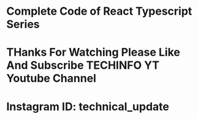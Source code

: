 # Complete Code of React Typescript Series
# THanks For Watching Please Like And Subscribe TECHINFO YT Youtube Channel
# Instagram ID: technical_update
